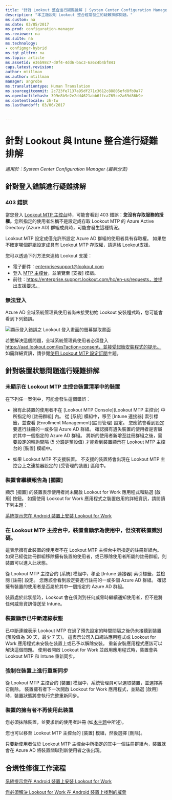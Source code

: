 ```yaml
---
title: "針對 Lookout 整合進行疑難排解 | System Center Configuration Manager"
description: "本主題說明 Lookout 整合經常發生的疑難排解問題。"
ms.custom: na
ms.date: 03/05/2017
ms.prod: configuration-manager
ms.reviewer: na
ms.suite: na
ms.technology:
- configmgr-hybrid
ms.tgt_pltfrm: na
ms.topic: article
ms.assetid: e36b98c7-d0f4-4dd6-bac3-6a6c4b4bf841
caps.latest.revision: 
author: mtillman
ms.author: mtillman
manager: angrobe
ms.translationtype: Human Translation
ms.sourcegitcommit: 2c723fe7137a95df271c3612c88805efd8fb9a77
ms.openlocfilehash: 399e8b9e2e2dd4621abb6ffca765ce2a69d86b9e
ms.contentlocale: zh-tw
ms.lasthandoff: 03/06/2017


---
```

# <a name="troubleshoot-lookout-integration-with-intune"></a>針對 Lookout 與 Intune 整合進行疑難排解

*適用於：System Center Configuration Manager (最新分支)*

## <a name="troubleshoot-login-errors"></a>針對登入錯誤進行疑難排解
### <a name="403-errors"></a>403 錯誤
當您登入 [Lookout MTP 主控台](https://aad.lookout.com)時，可能會看到 403 錯誤：**您沒有存取服務的授權**。您所指定的使用者名稱不是設定成存取 Lookout MTP 的 Azure Active Directory (Azure AD) 群組成員時，可能會發生這種情況。

Lookout MTP 設定成僅允許所設定 Azure AD 群組的使用者具有存取權。 如果您不確定哪個群組設定成具有 Lookout MTP 存取權，請連絡 Lookout支援。

您可以透過下列方法來連絡 Lookout 支援︰

* 電子郵件：enterprisesupport@lookout.com
* 登入 [MTP 主控台](http://aad.lookout.com)，並瀏覽至 [支援] 模組。
* 前往：https://enterprise.support.lookout.com/hc/en-us/requests，並提出支援要求。

### <a name="unable-to-sign-in"></a>無法登入
Azure AD 全域系統管理員使用者尚未接受初始 Lookout 安裝程式時，您可能會看到下列錯誤。

![顯示登入錯誤之 Lookout 登入畫面的螢幕擷取畫面](media/lookout-consent-not-accepted-error.png)

若要解決這個問題，全域系統管理員使用者必須登入 https://aad.lookout.com/les?action=consent，並接受起始安裝程式的提示。 如需詳細資訊，請參閱[使用 Lookout MTP 設定訂閱](set-up-your-subscription-with-lookout.md)主題。

## <a name="troubleshoot-device-status-issues"></a>針對裝置狀態問題進行疑難排解

### <a name="device-not-showing-up-in-the-lookout-mtp-console-device-list"></a>未顯示在 Lookout MTP 主控台裝置清單中的裝置

在下列任一案例中，可能會發生這個錯誤︰
* 擁有此裝置的使用者不在 [Lookout MTP Console]\(Lookout MTP 主控台) 中所指定的 [註冊群組] 內。  從 [系統] 模組中，移至 [Intune 連接器] 索引標籤，並查看 [Enrollment Management]\(註冊管理) 設定。  您應該會看到設定要進行註冊的一或多個 Azure AD 群組。  確認擁有遺失裝置的使用者是否屬於其中一個指定的 Azure AD 群組。  將新的使用者新增至註冊群組之後，需要設定的輪詢間隔 (5 分鐘是預設值) 才能看到裝置顯示在 Lookout MTP 主控台的 [裝置] 模組中。

* 如果 Lookout MTP 不支援裝置。  不支援的裝置將會出現在 Lookout MTP 主控台上之連接器設定的 [受管理的裝置] 區段中。

### <a name="device-continues-to-be-reported-as-pending"></a>裝置會繼續報告為 [擱置]

顯示 [擱置] 的裝置表示使用者尚未開啟 Lookout for Work 應用程式和點選 [啟用] 按鈕。 如需使用 Lookout for Work 應用程式之裝置啟用的詳細資訊，請閱讀下列主題︰

[系統提示您在 Android 裝置上安裝 Lookout for Work](http://docs.microsoft.com/intune/enduser/you-are-prompted-to-install-lookout-for-work-android)

### <a name="in-the-lookout-mtp-console-a-device-is-showing-as-active-but-does-not-have-a-device-id"></a>在 Lookout MTP 主控台中，裝置會顯示為使用中，但沒有裝置識別碼。
這表示擁有此裝置的使用者不在 Lookout MTP 主控台中所指定的註冊群組內。   如果已經從註冊群組移除擁有裝置的使用者，或已移除使用者所屬的註冊群組，則裝置可以進入此狀態。

從 Lookout MTP 主控台的 [系統] 模組中，移至 [Intune 連接器] 索引標籤，並檢閱 [註冊] 設定。  您應該會看到設定要進行註冊的一或多個 Azure AD 群組。  確認擁有裝置的使用者是否屬於其中一個指定的 Azure AD 群組。

裝置處於此狀態時，Lookout 會在偵測到任何威脅時繼續通知使用者，但不是將任何威脅資訊傳送至 Intune。

### <a name="device-shows-disconnected-state"></a>裝置顯示已中斷連線狀態

已中斷連線表示 Lookout MTP 在過了預先設定的時間間隔之後仍未接聽到裝置 (預設值為 30 天，最少 7 天)。 這表示公司入口網站應用程式或 Lookout for Work 應用程式未安裝在裝置上或已予以解除安裝。 重新安裝應用程式應該可以解決這個問題。 使用者開啟 Lookout for Work 並啟用應用程式時，裝置會與 Lookout MTP 和 Intune 重新同步。

### <a name="forcing-a-resync-on-the-device"></a>強制在裝置上進行重新同步
從 Lookout MTP 主控台的 [裝置] 模組中，系統管理員可以選取裝置，並選擇將它刪除。   裝置擁有者下一次開啟 Lookout for Work 應用程式，並點選 [啟用] 時，裝置狀態將會執行完整重新同步。

### <a name="the-owner-of-the-device-is-no-longer-using-this-device"></a>裝置的擁有者不再使用此裝置
您必須抹除裝置，並要求新的使用者註冊 (如[本主題](https://docs.microsoft.com/en-us/sccm/mdm/deploy-use/wipe-lock-reset-devices#full-wipe)中所述)。


您也可以移至 Lookout MTP 主控台的 [裝置] 模組，然後選擇 [刪除]。

只要新使用者位於 Lookout MTP 主控台中所指定的其中一個註冊群組內，裝置就會在 Azure AD 將裝置關聯到新使用者之後出現。

## <a name="compliance-remediation-workflows"></a>合規性修復工作流程
[系統提示您在 Android 裝置上安裝 Lookout for Work]( http://docs.microsoft.com/intune/enduser/you-are-prompted-to-install-lookout-for-work-android)

[您必須解決 Lookout for Work 在 Android 裝置上找到的威脅](http://docs.microsoft.com/intune/enduser/you-need-to-resolve-a-threat-found-by-lookout-for-work-android)

